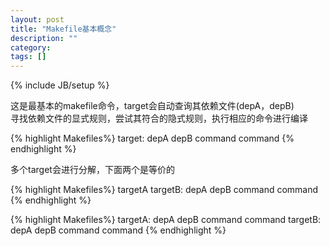 ```yaml
---
layout: post
title: "Makefile基本概念"
description: ""
category: 
tags: []
---
```

{% include JB/setup %}

这是最基本的makefile命令，target会自动查询其依赖文件(depA，depB)    
寻找依赖文件的显式规则，尝试其符合的隐式规则，执行相应的命令进行编译

{% highlight Makefiles%}
target: depA depB
    command
    command
{% endhighlight %}

多个target会进行分解，下面两个是等价的

{% highlight Makefiles%}
targetA targetB: depA depB
    command
    command
{% endhighlight %}

{% highlight Makefiles%}
targetA: depA depB
    command
    command
targetB: depA depB
    command
    command
{% endhighlight %}
